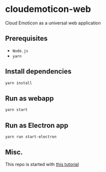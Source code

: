 # cloudemoticon-web

Cloud Emoticon as a universal web application

## Prerequisites
* `Node.js`
* `yarn`

## Install dependencies
```bash
yarn install
```

## Run as webapp
```bash
yarn start
```

## Run as Electron app
```bash
yarn run start-electron
```

## Misc.
This repo is started with [this tutorial](https://medium.com/@johndyer24/building-a-production-electron-create-react-app-application-with-shared-code-using-electron-builder-c1f70f0e2649)
